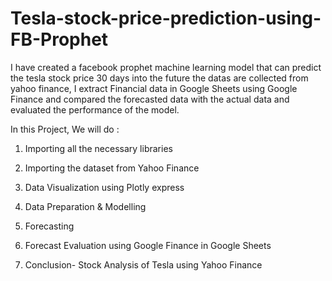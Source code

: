# Tesla-stock-price-prediction-using-FB-Prophet
I have created a facebook prophet machine learning model that can predict the tesla stock price 30 days into the future the datas are collected from yahoo finance, I extract Financial data in Google Sheets using Google Finance and compared the forecasted data with the actual data and evaluated the performance of the model.

In this Project, We will do :

1. Importing all the necessary libraries

2. Importing the dataset from Yahoo Finance

3. Data Visualization using Plotly express

4. Data Preparation & Modelling

5. Forecasting

6. Forecast Evaluation using Google Finance in Google Sheets

7. Conclusion-  Stock Analysis of Tesla using Yahoo Finance


